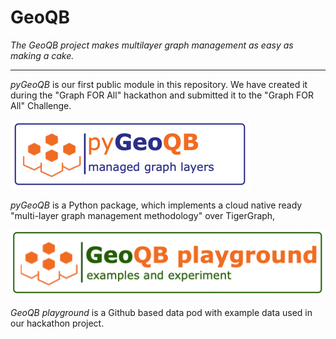 # GeoQB

_The GeoQB project makes multilayer graph management as easy as making a cake._

-----

_pyGeoQB_ is our first public module in this repository. We have created it during the "Graph FOR All" hackathon and submitted it to the "Graph FOR All" Challenge. 

[![temp_logo](pyGeoQB/docs/temp_logo.png)](https://github.com/GeoQB/geoqb/tree/main/pyGeoQB)

_pyGeoQB_ is a Python package, which implements a cloud native ready "multi-layer graph management methodology" over TigerGraph,

[![img.png](pyGeoQB/docs/temp_logo_pg.png)](https://github.com/GeoQB/geoqb-playground)

_GeoQB playground_ is a Github based data pod with example data used in our hackathon project.


